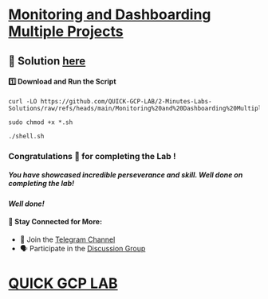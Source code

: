 # [Monitoring and Dashboarding Multiple Projects](https://www.cloudskillsboost.google/focuses/621?parent=catalog)

## 🔑 **Solution [here]()**

#### 1️⃣ Download and Run the Script  

```
curl -LO https://github.com/QUICK-GCP-LAB/2-Minutes-Labs-Solutions/raw/refs/heads/main/Monitoring%20and%20Dashboarding%20Multiple%20Projects/shell.sh

sudo chmod +x *.sh

./shell.sh
```

### Congratulations 🎉 for completing the Lab !

##### *You have showcased incredible perseverance and skill. Well done on completing the lab!*

#### *Well done!*

#### 🌟 **Stay Connected for More:**  
- 💬 Join the [Telegram Channel](https://t.me/quickgcplab)  
- 🗣️ Participate in the [Discussion Group](https://t.me/quickgcplabchats)

# [QUICK GCP LAB](https://www.youtube.com/@quickgcplab)